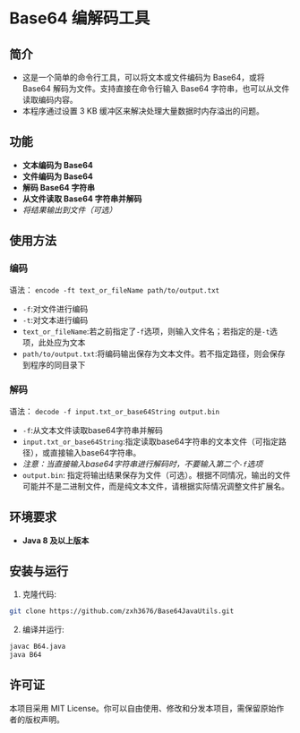 # Base64 编解码工具

## 简介

- 这是一个简单的命令行工具，可以将文本或文件编码为 Base64，或将 Base64 解码为文件。支持直接在命令行输入 Base64 字符串，也可以从文件读取编码内容。
- 本程序通过设置 3 KB 缓冲区来解决处理大量数据时内存溢出的问题。

## 功能

- **文本编码为 Base64**
- **文件编码为 Base64**
- **解码 Base64 字符串**
- **从文件读取 Base64 字符串并解码**
- *将结果输出到文件（可选）*
## 使用方法

### 编码

语法：
`encode -ft text_or_fileName path/to/output.txt`

- `-f`:对文件进行编码
- `-t`:对文本进行编码
- `text_or_fileName`:若之前指定了`-f`选项，则输入文件名；若指定的是`-t`选项，此处应为文本
- `path/to/output.txt`:将编码输出保存为文本文件。若不指定路径，则会保存到程序的同目录下

### 解码

语法：
`decode -f input.txt_or_base64String output.bin`

- `-f`:从文本文件读取base64字符串并解码
- `input.txt_or_base64String`:指定读取base64字符串的文本文件（可指定路径），或直接输入base64字符串。
- *注意：当直接输入base64字符串进行解码时，不要输入第二个`-f`选项*
- `output.bin`: 指定将输出结果保存为文件（可选）。根据不同情况，输出的文件可能并不是二进制文件，而是纯文本文件，请根据实际情况调整文件扩展名。

## 环境要求

- **Java 8 及以上版本**

## 安装与运行

1. 克隆代码:
 ```bash
git clone https://github.com/zxh3676/Base64JavaUtils.git

```
2. 编译并运行:
 ```bash
javac B64.java
java B64

```

## 许可证
本项目采用 MIT License。你可以自由使用、修改和分发本项目，需保留原始作者的版权声明。
